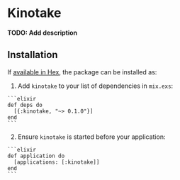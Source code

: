 # Kinotake

**TODO: Add description**

## Installation

If [available in Hex](https://hex.pm/docs/publish), the package can be installed as:

  1. Add `kinotake` to your list of dependencies in `mix.exs`:

    ```elixir
    def deps do
      [{:kinotake, "~> 0.1.0"}]
    end
    ```

  2. Ensure `kinotake` is started before your application:

    ```elixir
    def application do
      [applications: [:kinotake]]
    end
    ```

